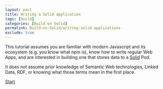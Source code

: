 ```yaml
---
layout: post
title: Writing a Solid application
tags: [build]
categories: [Build on Solid]
permalink: Build-on-Solid/writing-solid-applications
exclude: true
---
```


This tutorial assumes you are familiar with modern Javascript and its ecosystem (e.g. you know what
npm is), know how to write regular Web Apps, and are interested in building one that stores data to
a [Solid](https://solidproject.org/) Pod.

It does not assume prior knowledge of
Semantic Web technologies, Linked Data, RDF, or knowing what those terms mean in the first place.

[Start](1-authentication)
